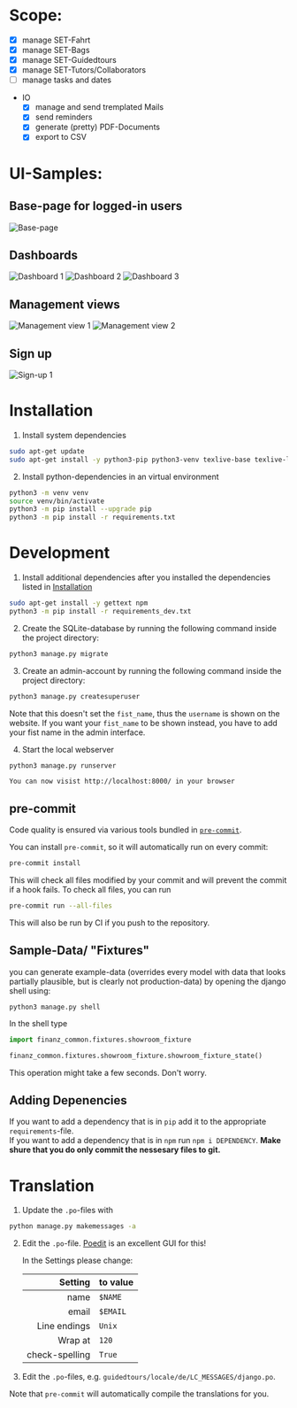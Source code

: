 # Scope:

-   [x] manage SET-Fahrt
-   [x] manage SET-Bags
-   [x] manage SET-Guidedtours
-   [x] manage SET-Tutors/Collaborators
-   [ ] manage tasks and dates
-   IO
    -   [x] manage and send tremplated Mails
    -   [x] send reminders
    -   [x] generate (pretty) PDF-Documents
    -   [x] export to CSV

# UI-Samples:

## Base-page for logged-in users

![Base-page](https://user-images.githubusercontent.com/26258709/113455027-e2770700-9409-11eb-8627-e6e0979bffe4.gif)

## Dashboards

![Dashboard 1](https://user-images.githubusercontent.com/26258709/113454429-8069d200-9408-11eb-88fa-9e83151ef449.png)
![Dashboard 2](https://user-images.githubusercontent.com/26258709/113454431-819aff00-9408-11eb-8b0b-04841c629323.png)
![Dashboard 3](https://user-images.githubusercontent.com/26258709/113454434-82339580-9408-11eb-9205-55e0f53335e4.png)

## Management views

![Management view 1](https://user-images.githubusercontent.com/26258709/113455288-895ba300-940a-11eb-9a48-4c613eda2276.png)
![Management view 2](https://user-images.githubusercontent.com/26258709/113455290-89f43980-940a-11eb-8f1a-4bcd8f6ba2be.png)

## Sign up

![Sign-up 1](https://user-images.githubusercontent.com/26258709/113455502-13a40700-940b-11eb-8e31-ba6eab56cba4.png)

# Installation

1. Install system dependencies

```bash
sudo apt-get update
sudo apt-get install -y python3-pip python3-venv texlive-base texlive-lang-german texlive-fonts-recommended texlive-latex-extra latexmk
```

2. Install python-dependencies in an virtual environment

```bash
python3 -m venv venv
source venv/bin/activate
python3 -m pip install --upgrade pip
python3 -m pip install -r requirements.txt
```

# Development

1. Install additional dependencies after you installed the dependencies listed in [Installation](#installation)

```bash
sudo apt-get install -y gettext npm
python3 -m pip install -r requirements_dev.txt
```

2. Create the SQLite-database by running the following command inside the project directory:

```bash
python3 manage.py migrate
```

3. Create an admin-account by running the following command inside the project directory:

```bash
python3 manage.py createsuperuser
```

Note that this doesn't set the `fist_name`, thus the `username` is shown on the website. If you want your `fist_name` to
be shown instead, you have to add your fist name in the admin interface.

4. Start the local webserver

```bash
python3 manage.py runserver
```

    You can now visist http://localhost:8000/ in your browser

## pre-commit

Code quality is ensured via various tools bundled in [`pre-commit`](https://github.com/pre-commit/pre-commit/).

You can install `pre-commit`, so it will automatically run on every commit:

```bash
pre-commit install
```

This will check all files modified by your commit and will prevent the commit if a hook fails. To check all files, you
can run

```bash
pre-commit run --all-files
```

This will also be run by CI if you push to the repository.

## Sample-Data/ "Fixtures"

you can generate example-data (overrides every model with data that looks partially plausible, but is clearly not
production-data)
by opening the django shell using:

```shell
python3 manage.py shell
```

In the shell type

```python
import finanz_common.fixtures.showroom_fixture

finanz_common.fixtures.showroom_fixture.showroom_fixture_state()
```

This operation might take a few seconds. Don't worry.

## Adding Depenencies

If you want to add a dependency that is in `pip` add it to the appropriate `requirements`-file.  
If you want to add a dependency that is in `npm` run `npm i DEPENDENCY`. **Make shure that you do only commit the
nessesary files to git.**

# Translation

1. Update the `.po`-files with

```bash
python manage.py makemessages -a
```

2. Edit the `.po`-file. [Poedit](https://poedit.net) is an excellent GUI for this!

    In the Settings please change:

    |        Setting | to value |
    | -------------: | -------- |
    |           name | `$NAME`  |
    |          email | `$EMAIL` |
    |   Line endings | `Unix`   |
    |        Wrap at | `120`    |
    | check-spelling | `True`   |

3. Edit the `.po`-files, e.g. `guidedtours/locale/de/LC_MESSAGES/django.po`.

Note that `pre-commit` will automatically compile the translations for you.
